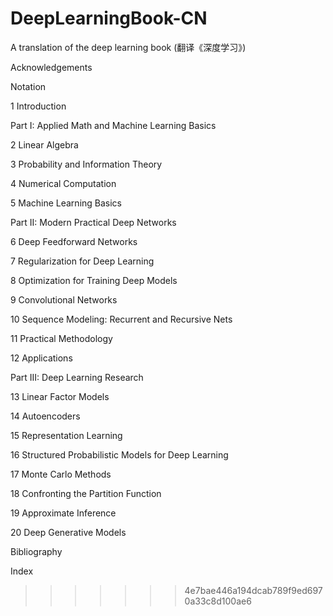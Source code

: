 # DeepLearningBook-CN
A translation of the deep learning book (翻译《深度学习》)


Acknowledgements

Notation


1 Introduction

Part I: Applied Math and Machine Learning Basics

2 Linear Algebra

3 Probability and Information Theory

4 Numerical Computation

5 Machine Learning Basics


Part II: Modern Practical Deep Networks

6 Deep Feedforward Networks

7 Regularization for Deep Learning

8 Optimization for Training Deep Models

9 Convolutional Networks

10 Sequence Modeling: Recurrent and Recursive Nets

11 Practical Methodology

12 Applications


Part III: Deep Learning Research

13 Linear Factor Models

14 Autoencoders

15 Representation Learning

16 Structured Probabilistic Models for Deep Learning

17 Monte Carlo Methods

18 Confronting the Partition Function

19 Approximate Inference

20 Deep Generative Models

Bibliography

Index
>>>>>>> 4e7bae446a194dcab789f9ed6970a33c8d100ae6
